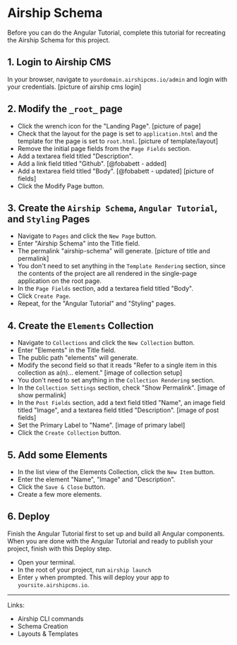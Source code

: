 # Airship Schema
Before you can do the Angular Tutorial, complete this tutorial for recreating the Airship Schema for this project.

## 1. Login to Airship CMS
In your browser, navigate to `yourdomain.airshipcms.io/admin` and login with your credentials.
[picture of airship cms login]  

## 2. Modify the `_root_` page
- Click the wrench icon for the "Landing Page".
[picture of page]  
- Check that the layout for the page is set to `application.html` and the template for the page is set to `root.html`.
[picture of template/layout]  
- Remove the initial page fields from the `Page Fields` section.
- Add a textarea field titled "Description".
- Add a link field titled "Github". [@fobabett - added]
- Add a textarea field titled "Body". [@fobabett - updated]
[picture of fields]  
- Click the Modify Page button.

## 3. Create the `Airship Schema`, `Angular Tutorial`, and `Styling` Pages
- Navigate to `Pages` and click the `New Page` button.
- Enter "Airship Schema" into the Title field.
- The permalink "airship-schema" will generate.
[picture of title and permalink]  
- You don't need to set anything in the `Template Rendering` section, since the contents of the project are all rendered in the single-page application on the root page.
- In the `Page Fields` section, add a textarea field titled "Body".
- Click `Create Page`.
- Repeat, for the "Angular Tutorial" and "Styling" pages.

## 4. Create the `Elements` Collection
- Navigate to `Collections` and click the `New Collection` button.
- Enter "Elements" in the Title field.
- The public path "elements" will generate.
- Modify the second field so that it reads "Refer to a single item in this collection as a(n)... element."
[image of collection setup]  
- You don't need to set anything in the `Collection Rendering` section.
- In the `Collection Settings` section, check "Show Permalink".
[image of show permalink]  
- In the `Post Fields` section, add a text field titled "Name", an image field titled "Image", and a textarea field titled "Description".
[image of post fields]  
- Set the Primary Label to "Name".
[image of primary label]  
- Click the `Create Collection` button.

## 5. Add some Elements
- In the list view of the Elements Collection, click the `New Item` button.
- Enter the element "Name", "Image" and "Description".
- Click the `Save & Close` button.
- Create a few more elements.

## 6. Deploy
Finish the Angular Tutorial first to set up and build all Angular components. When you are done with the Angular Tutorial and ready to publish your project, finish with this Deploy step.
- Open your terminal.
- In the root of your project, run `airship launch`
- Enter `y` when prompted. This will deploy your app to `yoursite.airshipcms.io`.

---

Links: 
- Airship CLI commands
- Schema Creation
- Layouts & Templates
